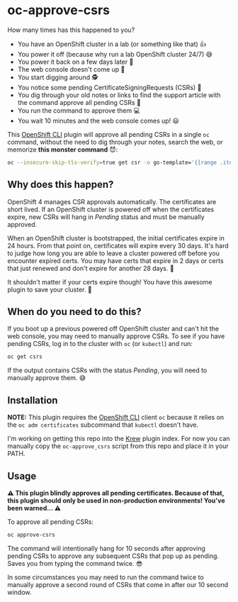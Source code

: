 # oc-approve-csrs

How many times has this happened to you?

* You have an OpenShift cluster in a lab (or something like that) 👍
* You power it off (because why run a lab OpenShift cluster 24/7) 😅
* You power it back on a few days later 🔌
* The web console doesn't come up 😬
* You start digging around 🕵️
* You notice some pending CertificateSigningRequests (CSRs) 🤦
* You dig through your old notes or links to find the support article with the
  command approve all pending CSRs 🔎
* You run the command to approve them 💻
* You wait 10 minutes and the web console comes up! 😃

This [OpenShift CLI] plugin will approve all pending CSRs in a single `oc`
command, without the need to dig through your notes, search the web, or
memorize **this monster command** 😈:

```bash
oc --insecure-skip-tls-verify=true get csr -o go-template='{{range .items}}{{if not .status}}{{.metadata.name}}{{"\n"}}{{end}}{{end}}' | xargs oc --insecure-skip-tls-verify=true adm certificate approve
```

## Why does this happen?

OpenShift 4 manages CSR approvals automatically. The certificates are short
lived. If an OpenShift cluster is powered off when the certificates expire, new
CSRs will hang in *Pending* status and must be manually approved.

When an OpenShift cluster is bootstrapped, the initial certificates expire in
24 hours. From that point on, certificates will expire every 30 days. It's hard
to judge how long you are able to leave a cluster powered off before you
encounter expired certs. You may have certs that expire in 2 days or certs that
just renewed and don't expire for another 28 days. 🤷

It shouldn't matter if your certs expire though! You have this awesome plugin
to save your cluster. 🎉

## When do you need to do this?

If you boot up a previous powered off OpenShift cluster and can't hit the web
console, you may need to manually approve CSRs. To see if you have pending
CSRs, log in to the cluster with `oc` (or `kubectl`) and run:

```bash
oc get csrs
```

If the output contains CSRs with the status *Pending*, you will need to
manually approve them. 😅

## Installation

**NOTE:** This plugin requires the [OpenShift CLI] client `oc` because it
relies on the `oc adm certificates` subcommand that `kubectl` doesn't have.

I'm working on getting this repo into the [Krew] plugin index. For now you can
manually copy the `oc-approve_csrs` script from this repo and place it in your
PATH.

## Usage

**⚠️ This plugin blindly approves all pending certificates. Because of that,
this plugin should only be used in non-production environments! You've been
warned... ⚠️**

To approve all pending CSRs:

```bash
oc approve-csrs
```

The command will intentionally hang for 10 seconds after approving pending CSRs
to approve any subsequent CSRs that pop up as pending. Saves you from typing
the command twice. 😎

In some circumstances you may need to run the command twice to manually approve
a second round of CSRs that come in after our 10 second window.

[Krew]: https://krew.sigs.k8s.io/
[OpenShift CLI]: https://docs.openshift.com/container-platform/latest/cli_reference/openshift_cli/getting-started-cli.html
[OpenShift Documentation on Krew]: https://docs.openshift.com/container-platform/latest/cli_reference/openshift_cli/managing-cli-plugins-krew.html
[Recover from Expired Certs]: https://docs.openshift.com/container-platform/latest/backup_and_restore/control_plane_backup_and_restore/disaster_recovery/scenario-3-expired-certs.html
